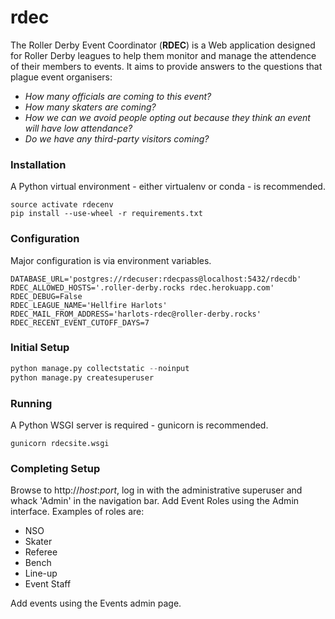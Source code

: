 # rdec
The Roller Derby Event Coordinator (**RDEC**) is a Web application designed for Roller Derby leagues to help them
monitor and manage the attendence of their members to events. It aims to provide answers to the questions that plague event organisers:
* *How many officials are coming to this event?*
* *How many skaters are coming?*
* *How we can we avoid people opting out because they think an event will have low attendance?*
* *Do we have any third-party visitors coming?*

### Installation
A Python virtual environment - either virtualenv or conda - is recommended.

````conda create -n rdecenv python=3.6.0
source activate rdecenv
pip install --use-wheel -r requirements.txt
````

### Configuration
Major configuration is via environment variables.

````DATABASE_URL='sqlite:///rdec.db'
DATABASE_URL='postgres://rdecuser:rdecpass@localhost:5432/rdecdb'
RDEC_ALLOWED_HOSTS='.roller-derby.rocks rdec.herokuapp.com'
RDEC_DEBUG=False
RDEC_LEAGUE_NAME='Hellfire Harlots'
RDEC_MAIL_FROM_ADDRESS='harlots-rdec@roller-derby.rocks'
RDEC_RECENT_EVENT_CUTOFF_DAYS=7
````

### Initial Setup
````python manage.py migrate
python manage.py collectstatic --noinput
python manage.py createsuperuser
````

### Running
A Python WSGI server is required - gunicorn is recommended.

````
gunicorn rdecsite.wsgi
````

### Completing Setup
Browse to http://*host*:*port*, log in with the administrative superuser and whack 'Admin' in the navigation bar.
Add Event Roles using the Admin interface. Examples of roles are:
* NSO
* Skater
* Referee
* Bench
* Line-up
* Event Staff

Add events using the Events admin page.
